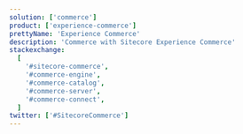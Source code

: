 ```yaml
---
solution: ['commerce']
product: ['experience-commerce']
prettyName: 'Experience Commerce'
description: 'Commerce with Sitecore Experience Commerce'
stackexchange:
  [
    '#sitecore-commerce',
    '#commerce-engine',
    '#commerce-catalog',
    '#commerce-server',
    '#commerce-connect',
  ]
twitter: ['#SitecoreCommerce']
---
```

